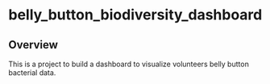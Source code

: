 # belly_button_biodiversity_dashboard

## Overview
This is a project to build a dashboard to visualize volunteers belly button bacterial data.


